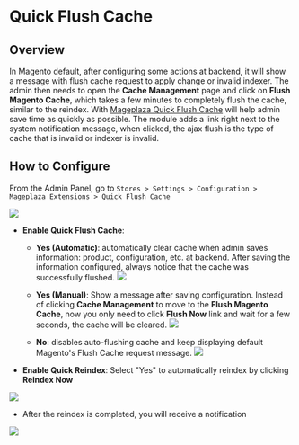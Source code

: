 # Quick Flush Cache

## Overview

In Magento default, after configuring some actions at backend, it will show a message with flush cache request to apply change or invalid indexer. The admin then needs to open the **Cache Management** page and click on **Flush Magento Cache**, which takes a few minutes to completely flush the cache, similar to the reindex. With [Mageplaza Quick Flush Cache](https://mageplaza.com/quick-flush-cache/) will help admin save time as quickly as possible. The module adds a link right next to the system notification message, when clicked, the ajax flush is the type of cache that is invalid or indexer is invalid.



## How to Configure

From the Admin Panel, go to `Stores > Settings > Configuration > Mageplaza Extensions > Quick Flush Cache`

![](https://i.imgur.com/TfdVUDM.png)

- **Enable Quick Flush Cache**:
  - **Yes (Automatic)**: automatically clear cache when admin saves information: product, configuration, etc. at backend. After saving the information configured, always notice that the cache was successfully flushed.
  ![](https://i.imgur.com/W0cwcbf.png)

  - **Yes (Manual)**: Show a message after saving configuration. Instead of clicking **Cache Management** to move to the **Flush Magento Cache**, now you only need to click **Flush Now** link and wait for a few seconds, the cache will be cleared.
  ![](https://i.imgur.com/vxoigcQ.png)

  - **No**: disables auto-flushing cache and keep displaying default Magento's Flush Cache request message.
  ![](https://i.imgur.com/VvKNpRU.png)

- **Enable Quick Reindex**: Select "Yes" to automatically reindex by clicking **Reindex Now**

![](https://i.imgur.com/N3Lnms7.png)

- After the reindex is completed, you will receive a notification

![](https://i.imgur.com/EC4TrnY.png)
